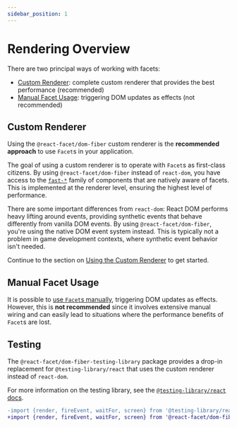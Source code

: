 ```yaml
---
sidebar_position: 1
---
```


# Rendering Overview

There are two principal ways of working with facets:

- [Custom Renderer](#custom-renderer): complete custom renderer that provides the best performance (recommended)
- [Manual Facet Usage](using-facets-manually): triggering DOM updates as effects (not recommended)

## Custom Renderer

Using the `@react-facet/dom-fiber` custom renderer is the **recommended approach** to use `Facet`s in your application.

The goal of using a custom renderer is to operate with `Facet`s as first-class citizens. By using `@react-facet/dom-fiber` instead of `react-dom`, you have access to the [`fast-*`](../api/fast-components) family of components that are natively aware of facets. This is implemented at the renderer level, ensuring the highest level of performance.

There are some important differences from `react-dom`: React DOM performs heavy lifting around events, providing synthetic events that behave differently from vanilla DOM events. By using `@react-facet/dom-fiber`, you're using the native DOM event system instead. This is typically not a problem in game development contexts, where synthetic event behavior isn't needed.

Continue to the section on [Using the Custom Renderer](using-the-custom-renderer) to get started.

## Manual Facet Usage

It is possible to [use `Facet`s manually](using-facets-manually), triggering DOM updates as effects. However, this is **not recommended** since it involves extensive manual wiring and can easily lead to situations where the performance benefits of `Facet`s are lost.

## Testing

The `@react-facet/dom-fiber-testing-library` package provides a drop-in replacement for `@testing-library/react` that uses the custom renderer instead of `react-dom`.

For more information on the testing library, see the [`@testing-library/react` docs](https://testing-library.com/docs/react-testing-library/intro/).

```diff
-import {render, fireEvent, waitFor, screen} from '@testing-library/react'
+import {render, fireEvent, waitFor, screen} from '@react-facet/dom-fiber-testing-library'
```
